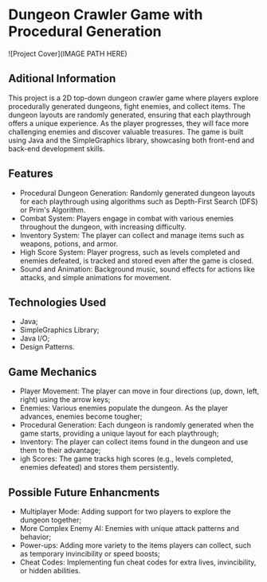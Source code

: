 # Dungeon Crawler Game with Procedural Generation

![Project Cover](IMAGE PATH HERE)

## Aditional Information

This project is a 2D top-down dungeon crawler game where players explore procedurally generated dungeons, fight enemies, and collect items. The dungeon layouts are randomly generated, ensuring that each playthrough offers a unique experience. As the player progresses, they will face more challenging enemies and discover valuable treasures. The game is built using Java and the SimpleGraphics library, showcasing both front-end and back-end development skills.


## Features

- Procedural Dungeon Generation: Randomly generated dungeon layouts for each playthrough using algorithms such as Depth-First Search (DFS) or Prim's Algorithm.
- Combat System: Players engage in combat with various enemies throughout the dungeon, with increasing difficulty.
- Inventory System: The player can collect and manage items such as weapons, potions, and armor.
- High Score System: Player progress, such as levels completed and enemies defeated, is tracked and stored even after the game is closed.
- Sound and Animation: Background music, sound effects for actions like attacks, and simple animations for movement.


## Technologies Used

- Java;
- SimpleGraphics Library;
- Java I/O;
- Design Patterns.


## Game Mechanics

- Player Movement: The player can move in four directions (up, down, left, right) using the arrow keys;
- Enemies: Various enemies populate the dungeon. As the player advances, enemies become tougher;
- Procedural Generation: Each dungeon is randomly generated when the game starts, providing a unique layout for each playthrough;
- Inventory: The player can collect items found in the dungeon and use them to their advantage;
- igh Scores: The game tracks high scores (e.g., levels completed, enemies defeated) and stores them persistently.


## Possible Future Enhancments

- Multiplayer Mode: Adding support for two players to explore the dungeon together;
- More Complex Enemy AI: Enemies with unique attack patterns and behavior;
- Power-ups: Adding more variety to the items players can collect, such as temporary invincibility or speed boosts;
- Cheat Codes: Implementing fun cheat codes for extra lives, invincibility, or hidden abilities.





